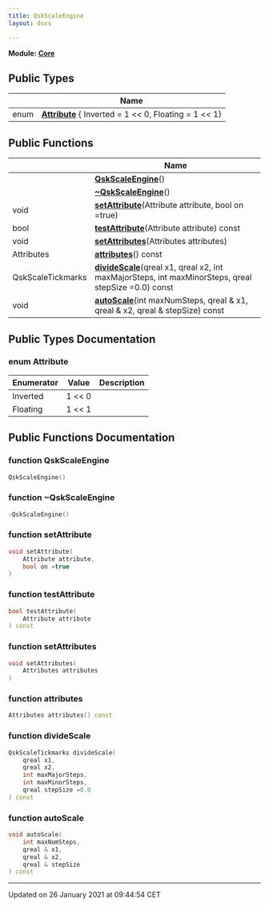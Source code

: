 ```yaml
---
title: QskScaleEngine
layout: docs

---
```



**Module:** **[Core](/docs/modules/group___core/)**



## Public Types

|                | Name           |
| -------------- | -------------- |
| enum| **[Attribute](/docs/classes/class_qsk_scale_engine/#enum-attribute)** { Inverted = 1 << 0, Floating = 1 << 1} |

## Public Functions

|                | Name           |
| -------------- | -------------- |
| | **[QskScaleEngine](/docs/classes/class_qsk_scale_engine/#function-qskscaleengine)**() |
| | **[~QskScaleEngine](/docs/classes/class_qsk_scale_engine/#function-~qskscaleengine)**() |
| void | **[setAttribute](/docs/classes/class_qsk_scale_engine/#function-setattribute)**(Attribute attribute, bool on =true) |
| bool | **[testAttribute](/docs/classes/class_qsk_scale_engine/#function-testattribute)**(Attribute attribute) const |
| void | **[setAttributes](/docs/classes/class_qsk_scale_engine/#function-setattributes)**(Attributes attributes) |
| Attributes | **[attributes](/docs/classes/class_qsk_scale_engine/#function-attributes)**() const |
| QskScaleTickmarks | **[divideScale](/docs/classes/class_qsk_scale_engine/#function-dividescale)**(qreal x1, qreal x2, int maxMajorSteps, int maxMinorSteps, qreal stepSize =0.0) const |
| void | **[autoScale](/docs/classes/class_qsk_scale_engine/#function-autoscale)**(int maxNumSteps, qreal & x1, qreal & x2, qreal & stepSize) const |

## Public Types Documentation

### enum Attribute

| Enumerator | Value | Description |
| ---------- | ----- | ----------- |
| Inverted | 1 << 0|   |
| Floating | 1 << 1|   |




## Public Functions Documentation

### function QskScaleEngine

```cpp
QskScaleEngine()
```


### function ~QskScaleEngine

```cpp
~QskScaleEngine()
```


### function setAttribute

```cpp
void setAttribute(
    Attribute attribute,
    bool on =true
)
```


### function testAttribute

```cpp
bool testAttribute(
    Attribute attribute
) const
```


### function setAttributes

```cpp
void setAttributes(
    Attributes attributes
)
```


### function attributes

```cpp
Attributes attributes() const
```


### function divideScale

```cpp
QskScaleTickmarks divideScale(
    qreal x1,
    qreal x2,
    int maxMajorSteps,
    int maxMinorSteps,
    qreal stepSize =0.0
) const
```


### function autoScale

```cpp
void autoScale(
    int maxNumSteps,
    qreal & x1,
    qreal & x2,
    qreal & stepSize
) const
```


-------------------------------

Updated on 26 January 2021 at 09:44:54 CET